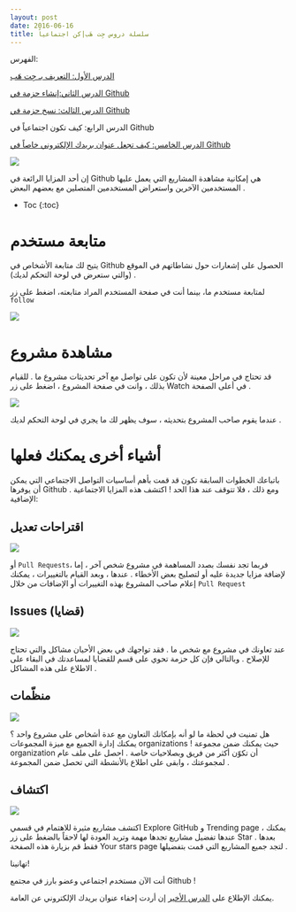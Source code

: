```yaml
---
layout: post
date: 2016-06-16
title: سلسلة دروس جِت هَب|كن اجتماعياً
---
```


الفهرس:

[الدرس الأول: التعريف بـ جِت هَب](intro)

[الدرس الثاني:إنشاء حزمة في Github](create-repo)

[الدرس الثالث: نسخ حزمة في Github](fork-repo)

الدرس الرابع: كيف تكون اجتماعياً في Github

[الدرس الخامس: كيف تجعل عنوان بريدك الإلكتروني خاصاً في Github](keep-your-email-private)

![](https://help.github.com/assets/images/site/be-social.gif)

إن أحد المزايا الرائعة في Github هي إمكانية مشاهدة المشاريع التي يعمل عليها المستخدمين الآخرين واستعراض المستخدمين المتصلين مع بعضهم البعض .

* Toc
{:toc}

# متابعة مستخدم


يتيح لك متابعة الأشخاص في Github الحصول على إشعارات حول نشاطاتهم في الموقع (والتي ستعرض في لوحة التحكم لديك) .


لمتابعة مستخدم ما، بينما أنت في صفحة المستخدم المراد متابعته، اضغط على زر `follow`

![](https://help.github.com/assets/images/help/profile/follow-user-button.png)


# مشاهدة مشروع


قد تحتاج في مراحل معينة ﻷن تكون على تواصل مع آخر تحديثات مشروع ما . للقيام بذلك ، وانت في صفحة المشروع ، اضغط على زر Watch في أعلى الصفحة .

![](https://help.github.com/assets/images/help/repository/repo-actions-watch.png)

عندما يقوم صاحب المشروع بتحديثه ، سوف يظهر لك ما يجري في لوحة التحكم لديك .


# أشياء أخرى يمكنك فعلها


باتباعك الخطوات السابقة تكون قد قمت بأهم أساسيات التواصل الاجتماعي التي يمكن أن يوفرها Github . ومع ذلك ، فلا تتوقف عند هذا الحد ! اكتشف هذه المزايا الاجتماعية الإضافية:


## اقتراحات تعديل

![](https://help.github.com/assets/images/help/repository/repo-actions-pullrequest.png)

أو `Pull Requests`، فربما تجد نفسك بصدد المساهمة في مشروع شخص آخر ، إما لإضافة مزايا جديدة عليه أو لتصليح بعض الأخطاء . عندها ، وبعد القيام بالتغييرات ، يمكنك إعلام صاحب المشروع بهذه التغييرات أو الإضافات من خلال 
`Pull Request` 


## Issues (قضايا)

![](https://help.github.com/assets/images/help/repository/repo-tabs-issues.png)

عند تعاونك في مشروع مع شخص ما . فقد تواجهك في بعض الأحيان مشاكل والتي تحتاج للإصلاح . وبالتالي فإن كل حزمة تحوي على قسم للقضايا لمساعدتك في البقاء على الاطلاع على هذه المشاكل .



## منظّمات

![](https://help.github.com/assets/images/help/overview/dashboard-contextswitcher.png)

هل تمنيت في لحظة ما لو أنه بإمكانك التعاون مع عدة أشخاص على مشروع واحد ؟ يمكنك إدارة الجميع مع ميزة المجموعات organizations ! حيث يمكنك ضمن مجموعة organization أن تكوّن أكثر من فريق وبصلاحيات خاصة . احصل على ملف عام لمجموعتك ، وابقى على اطلاع بالأنشطة التي تحصل ضمن المجموعة .


## اكتشاف

![](https://help.github.com/assets/images/help/stars/star-a-project.png)

اكتشف مشاريع مثيرة للاهتمام في قسمي Explore GitHub  و Trending page ، يمكنك عندها تفضيل مشاريع تجدها مهمة وتريد العودة لها لاحقاً بالضغط على زر Star . بعدها فقط قم بزيارة هذه الصفحة Your stars page لتجد جميع المشاريع التي قمت بتفضيلها .


تهانينا! 


أنت الآن مستخدم اجتماعي وعضو بارز في مجتمع Github !

يمكنك الإطلاع على [الدرس الأخير](keep-your-email-private) إن أردت إخفاء عنوان بريدك الإلكتروني عن العامة.
